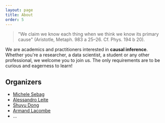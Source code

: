 ```yaml
---
layout: page
title: About
order: 5
---
```


> "We claim we know each thing when we think we know its primary cause" (Aristotle, Metaph. 983 a 25–26. Cf. Phys. 194 b 20).

We are academics and practitioners interested in **causal inference**. Whether you're a researcher, a data scientist, a student or any other professional, we welcome you to join us. The only requirements are to be curious and eagerness to learn!

## Organizers

* [Michele Sebag][sebag]
* [Alessandro Leite][leite]
* [Shuyu Dong][dong]
* [Armand Lacombe][lacombe]
* ...

[sebag]:https://www.lri.fr/~sebag/
[leite]:https://#
[dong]:https://#
[lacombe]:https://#



[1]: https://twitter.com/causaltau
[2]: http://www.facebook.com/
[3]: https://plus.google.com/
[4]: http://tumblr.com
[5]: http://dribbble.com/
[6]: http://github.com/causaltau